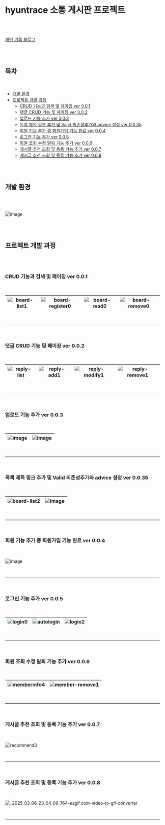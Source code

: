 # hyuntrace 소통 게시판 프로젝트

<br><br>

[개인 기록 블로그](https://jiuseu.github.io) 

<br><br>

## 목차

<br>

  - [개발 환경](#개발-환경)
  - [프로젝트 개발 과정](#프로젝트-개발-과정)
    - [CRUD 기능과 검색 및 페이징 ver 0.0.1](#crud-기능과-검색-및-페이징-ver-001) 
    - [댓글 CRUD 기능 및 페이징 ver 0.0.2](#댓글-crud-기능-및-페이징-ver-002)
    - [업로드 기능 추가 ver 0.0.3](#업로드-기능-추가-ver-003)
    - [목록 제목 링크 추가 및 Valid 의존성추가와 advice 설정 ver 0.0.35](#목록-제목-링크-추가-및-valid-의존성추가와-advice-설정-ver-0035)
    - [회원 기능 추가 중 회원가입 기능 완료 ver 0.0.4](#회원-기능-추가-중-회원가입-기능-완료-ver-004)
    - [로그인 기능 추가 ver 0.0.5](#로그인-기능-추가-ver-005) 
    - [회원 조회 수정 탈퇴 기능 추가 ver 0.0.6](#회원-조회-수정-탈퇴-기능-추가-ver-006)
    - [게시글 추천 조회 및 등록 기능 추가 ver 0.0.7](#게시글-추천-조회-및-등록-기능-추가-ver-007)  
    - [게시글 추천 조회 및 등록 기능 추가 ver 0.0.8](#게시글-추천-조회-및-등록-기능-추가-ver-008)
    
<br><br>

## 개발 환경

<br><br>

![image](https://github.com/user-attachments/assets/8acaf7b7-bfe3-40c9-b0b1-fdd4ee6ddb3a)


<br><br>

## 프로젝트 개발 과정

<br><br>


### CRUD 기능과 검색 및 페이징 ver 0.0.1

<br>

![board-list1](https://github.com/user-attachments/assets/a49f4b73-f409-4912-943c-ff703132a704)|![board-register0](https://github.com/user-attachments/assets/4c4f913e-00e5-4e72-9127-55f57984012f)|![board-read0](https://github.com/user-attachments/assets/8508e45e-97ee-4d7a-ab3c-a00d59546ecb)|![board-remove0](https://github.com/user-attachments/assets/8d8c8c6a-5122-45c4-9afb-dc329a0badd0)
---|---|---|---|

<br>

-------------------------------------------------------------------------------------------------------------------------------------------------------------------------------------------------

<br>

### 댓글 CRUD 기능 및 페이징 ver 0.0.2

<br>


![reply-list](https://github.com/user-attachments/assets/7d3d0a53-391a-4ea2-b975-1527dbd54983)|![reply-add1](https://github.com/user-attachments/assets/54db613d-86f3-4b87-bb91-bcd95f243c86)|![reply-modify1](https://github.com/user-attachments/assets/895b8021-16cf-4bcd-b306-0a3b2c19696b)|![reply-remove1](https://github.com/user-attachments/assets/cf4def2c-ab9c-4d7d-9011-2aa05723fa9f)
---|---|---|---|

<br>

-------------------------------------------------------------------------------------------------------------------------------------------------------------------------------------------------

<br>



### 업로드 기능 추가 ver 0.0.3

<br>

![image](https://github.com/user-attachments/assets/40287353-f1e2-4f52-9505-23f47cc3cd08)|![image](https://github.com/user-attachments/assets/6e28e946-cf99-4c97-865e-6e6bde409681)
---|---|

<br>

-------------------------------------------------------------------------------------------------------------------------------------------------------------------------------------------------

<br>


### 목록 제목 링크 추가 및 Valid 의존성추가와 advice 설정 ver 0.0.35

<br>

![board-list2](https://github.com/user-attachments/assets/39c81a53-c643-4125-81e0-a7752e0e4ee1)|![image](https://github.com/user-attachments/assets/6e2ed3ea-53f1-48bc-952d-313a39c85599)
---|---|

<br>

-------------------------------------------------------------------------------------------------------------------------------------------------------------------------------------------------

<br>

### 회원 기능 추가 중 회원가입 기능 완료 ver 0.0.4

<br>

![image](https://github.com/user-attachments/assets/2aac5dc2-8aa1-4960-95db-08d5d32483d8)

<br>

-------------------------------------------------------------------------------------------------------------------------------------------------------------------------------------------------

<br>

### 로그인 기능 추가 ver 0.0.5

<br>

![login0](https://github.com/user-attachments/assets/98ab692d-ea6e-4d6f-9dd1-c18b3a187392)|![autologin](https://github.com/user-attachments/assets/eb1c953b-1827-40a6-a6fd-7ad441617a9f)|![login2](https://github.com/user-attachments/assets/c65c202d-fd83-4600-9823-37bc8e59eaf4)
---|---|---|

<br>

-------------------------------------------------------------------------------------------------------------------------------------------------------------------------------------------------

<br>

### 회원 조회 수정 탈퇴 기능 추가 ver 0.0.6

<br>

![memberinfo4](https://github.com/user-attachments/assets/359d1790-5228-4247-8fa6-ca0ee56274cf)|![member-remove1](https://github.com/user-attachments/assets/b3221df5-76fc-4e50-98fb-373c984d3387)
---|---|

<br>

-------------------------------------------------------------------------------------------------------------------------------------------------------------------------------------------------

<br>


### 게시글 추천 조회 및 등록 기능 추가 ver 0.0.7

<br>

![recommend3](https://github.com/user-attachments/assets/677779c7-efc0-44c7-8f76-f001aba00f43)


<br>

-------------------------------------------------------------------------------------------------------------------------------------------------------------------------------------------------

<br>


### 게시글 추천 조회 및 등록 기능 추가 ver 0.0.8

<br>

![_2025_03_06_23_04_09_764-ezgif com-video-to-gif-converter](https://github.com/user-attachments/assets/23720bda-0f38-4ee9-b176-ad8fa885bf5e)


<br>

-------------------------------------------------------------------------------------------------------------------------------------------------------------------------------------------------

<br>

